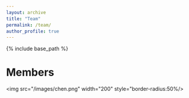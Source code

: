 ```yaml
---
layout: archive
title: "Team"
permalink: /team/
author_profile: true
---
```


{% include base_path %}

Members
======

<img src="/images/chen.png" width="200" style="border-radius:50%/>


